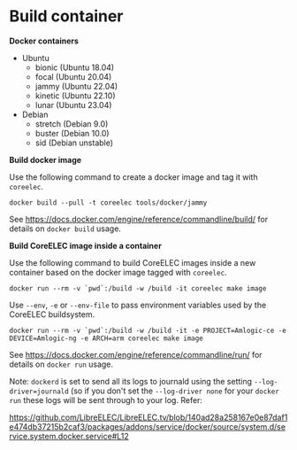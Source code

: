 # Build container

**Docker containers**
- Ubuntu
  - bionic  (Ubuntu 18.04)
  - focal   (Ubuntu 20.04)
  - jammy   (Ubuntu 22.04)
  - kinetic (Ubuntu 22.10)
  - lunar   (Ubuntu 23.04)
- Debian
  - stretch (Debian  9.0)
  - buster  (Debian 10.0)
  - sid     (Debian unstable)

**Build docker image**

Use the following command to create a docker image and tag it with `coreelec`.

```
docker build --pull -t coreelec tools/docker/jammy
```

See https://docs.docker.com/engine/reference/commandline/build/ for details on `docker build` usage.

**Build CoreELEC image inside a container**

Use the following command to build CoreELEC images inside a new container based on the docker image tagged with `coreelec`.

```
docker run --rm -v `pwd`:/build -w /build -it coreelec make image
```

Use `--env`, `-e` or `--env-file` to pass environment variables used by the CoreELEC buildsystem.

```
docker run --rm -v `pwd`:/build -w /build -it -e PROJECT=Amlogic-ce -e DEVICE=Amlogic-ng -e ARCH=arm coreelec make image
```

See https://docs.docker.com/engine/reference/commandline/run/ for details on `docker run` usage.

Note: `dockerd` is set to send all its logs to journald using the setting `--log-driver=journald` (so if you don't set the `--log-driver none` for your `docker run` these logs will be sent through to your log.
Refer:

https://github.com/LibreELEC/LibreELEC.tv/blob/140ad28a258167e0e87daf1e474db37215b2caf3/packages/addons/service/docker/source/system.d/service.system.docker.service#L12
